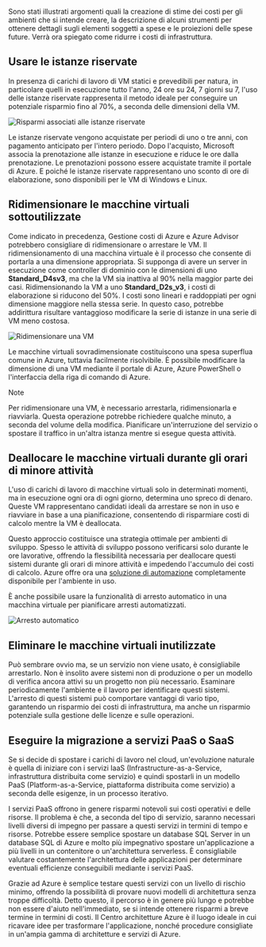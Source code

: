 Sono stati illustrati argomenti quali la creazione di stime dei costi per gli ambienti che si intende creare, la descrizione di alcuni strumenti per ottenere dettagli sugli elementi soggetti a spese e le proiezioni delle spese future. Verrà ora spiegato come ridurre i costi di infrastruttura.

## <a name="use-reserved-instances"></a>Usare le istanze riservate

In presenza di carichi di lavoro di VM statici e prevedibili per natura, in particolare quelli in esecuzione tutto l'anno, 24 ore su 24, 7 giorni su 7, l'uso delle istanze riservate rappresenta il metodo ideale per conseguire un potenziale risparmio fino al 70%, a seconda delle dimensioni della VM.

![Risparmi associati alle istanze riservate](../images/savings-coins.png)

Le istanze riservate vengono acquistate per periodi di uno o tre anni, con pagamento anticipato per l'intero periodo. Dopo l'acquisto, Microsoft associa la prenotazione alle istanze in esecuzione e riduce le ore dalla prenotazione. Le prenotazioni possono essere acquistate tramite il portale di Azure. E poiché le istanze riservate rappresentano uno sconto di ore di elaborazione, sono disponibili per le VM di Windows e Linux.

## <a name="right-size-underutilized-virtual-machines"></a>Ridimensionare le macchine virtuali sottoutilizzate

Come indicato in precedenza, Gestione costi di Azure e Azure Advisor potrebbero consigliare di ridimensionare o arrestare le VM. Il ridimensionamento di una macchina virtuale è il processo che consente di portarla a una dimensione appropriata. Si supponga di avere un server in esecuzione come controller di dominio con le dimensioni di uno **Standard_D4sv3**, ma che la VM sia inattiva al 90% nella maggior parte dei casi. Ridimensionando la VM a uno **Standard_D2s_v3**, i costi di elaborazione si riducono del 50%. I costi sono lineari e raddoppiati per ogni dimensione maggiore nella stessa serie. In questo caso, potrebbe addirittura risultare vantaggioso modificare la serie di istanze in una serie di VM meno costosa.

![Ridimensionare una VM](../images/vm-resize.png)

Le macchine virtuali sovradimensionate costituiscono una spesa superflua comune in Azure, tuttavia facilmente risolvibile. È possibile modificare la dimensione di una VM mediante il portale di Azure, Azure PowerShell o l'interfaccia della riga di comando di Azure.

> [!NOTE]
> Per ridimensionare una VM, è necessario arrestarla, ridimensionarla e riavviarla. Questa operazione potrebbe richiedere qualche minuto, a seconda del volume della modifica. Pianificare un'interruzione del servizio o spostare il traffico in un'altra istanza mentre si esegue questa attività.

## <a name="deallocate-virtual-machines-in-off-hours"></a>Deallocare le macchine virtuali durante gli orari di minore attività

L'uso di carichi di lavoro di macchine virtuali solo in determinati momenti, ma in esecuzione ogni ora di ogni giorno, determina uno spreco di denaro. Queste VM rappresentano candidati ideali da arrestare se non in uso e riavviare in base a una pianificazione, consentendo di risparmiare costi di calcolo mentre la VM è deallocata.

Questo approccio costituisce una strategia ottimale per ambienti di sviluppo. Spesso le attività di sviluppo possono verificarsi solo durante le ore lavorative, offrendo la flessibilità necessaria per deallocare questi sistemi durante gli orari di minore attività e impedendo l'accumulo dei costi di calcolo. Azure offre ora una [soluzione di automazione](https://docs.microsoft.com/azure/automation/automation-solution-vm-management) completamente disponibile per l'ambiente in uso.

È anche possibile usare la funzionalità di arresto automatico in una macchina virtuale per pianificare arresti automatizzati.

![Arresto automatico](../images/vm-auto-shutdown.png)

## <a name="delete-unused-virtual-machines"></a>Eliminare le macchine virtuali inutilizzate 

 Può sembrare ovvio ma, se un servizio non viene usato, è consigliabile arrestarlo. Non è insolito avere sistemi non di produzione o per un modello di verifica ancora attivi su un progetto non più necessario. Esaminare periodicamente l'ambiente e il lavoro per identificare questi sistemi. L'arresto di questi sistemi può comportare vantaggi di vario tipo, garantendo un risparmio dei costi di infrastruttura, ma anche un risparmio potenziale sulla gestione delle licenze e sulle operazioni.

## <a name="migrate-to-paas-or-saas-services"></a>Eseguire la migrazione a servizi PaaS o SaaS 

Se si decide di spostare i carichi di lavoro nel cloud, un'evoluzione naturale è quella di iniziare con i servizi IaaS (Infrastructure-as-a-Service, infrastruttura distribuita come servizio) e quindi spostarli in un modello PaaS (Platform-as-a-Service, piattaforma distribuita come servizio) a seconda delle esigenze, in un processo iterativo.

I servizi PaaS offrono in genere risparmi notevoli sui costi operativi e delle risorse. Il problema è che, a seconda del tipo di servizio, saranno necessari livelli diversi di impegno per passare a questi servizi in termini di tempo e risorse. Potrebbe essere semplice spostare un database SQL Server in un database SQL di Azure e molto più impegnativo spostare un'applicazione a più livelli in un contenitore o un'architettura serverless. È consigliabile valutare costantemente l'architettura delle applicazioni per determinare eventuali efficienze conseguibili mediante i servizi PaaS.  

Grazie ad Azure è semplice testare questi servizi con un livello di rischio minimo, offrendo la possibilità di provare nuovi modelli di architettura senza troppe difficoltà. Detto questo, il percorso è in genere più lungo e potrebbe non essere d'aiuto nell'immediato, se si intende ottenere risparmi a breve termine in termini di costi. Il Centro architetture Azure è il luogo ideale in cui ricavare idee per trasformare l'applicazione, nonché procedure consigliate in un'ampia gamma di architetture e servizi di Azure. 